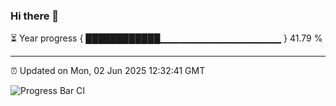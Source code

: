 ### Hi there 👋

⏳ Year progress { ████████████▁▁▁▁▁▁▁▁▁▁▁▁▁▁▁▁▁▁ } 41.79 %

---

⏰ Updated on Mon, 02 Jun 2025 12:32:41 GMT

![Progress Bar CI](https://github.com/liununu/liununu/workflows/Progress%20Bar%20CI/badge.svg)
